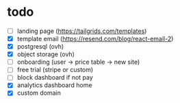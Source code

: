 # todo

- [ ] landing page (https://tailgrids.com/templates)
- [x] template email (https://resend.com/blog/react-email-2)
- [x] postgresql (ovh)
- [x] object storage (ovh)
- [ ] onboarding (user -> price table -> new site)
- [ ] free trial (stripe or custom)
- [ ] block dashboard if not pay
- [x] analytics dashboard home
- [x] custom domain
